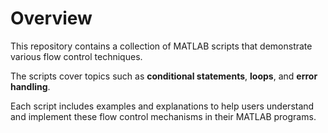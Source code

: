 # Overview
This repository contains a collection of MATLAB scripts that demonstrate various flow control techniques. 

The scripts cover topics such as **conditional statements**, **loops**, and **error handling**. 

Each script includes examples and explanations to help users understand and implement these flow control mechanisms in their MATLAB programs.
